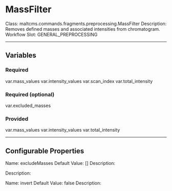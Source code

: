 <h1>MassFilter</h1>
Class: maltcms.commands.fragments.preprocessing.MassFilter
Description: Removes defined masses and associated intensities from chromatogram.
Workflow Slot: GENERAL_PREPROCESSING

---

<h2>Variables</h2>
<h3>Required</h3>
var.mass_values
var.intensity_values
var.scan_index
var.total_intensity

<h3>Required (optional)</h3>
var.excluded_masses

<h3>Provided</h3>
var.mass_values
var.intensity_values
var.total_intensity


---

<h2>Configurable Properties</h2>
Name: excludeMasses
Default Value: []
Description: 


Description: 

Name: invert
Default Value: false
Description: 



